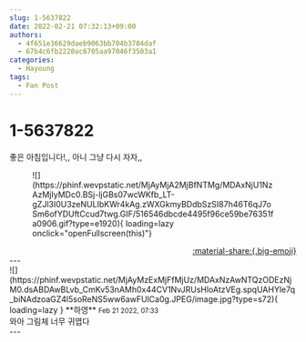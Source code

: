 ```yaml
---
slug: 1-5637822
date: 2022-02-21 07:32:13+09:00
authors:
  - 4f651e36629daeb9063bb704b3704daf
  - 67b4c6fb2220ac6705aa97046f3503a1
categories:
  - Hayoung
tags:
  - Fan Post
---
```


# 1-5637822

<div class="post-container" markdown="1">
<div class="content-container md-sidebar__scrollwrap" markdown="1">

좋은 아침입니다!,, 아니 그냥 다시 자자,,
<figure markdown="1">
![](https://phinf.wevpstatic.net/MjAyMjA2MjBfNTMg/MDAxNjU1NzAzMjIyMDc0.BSj-ljGBs07wcWKfb_LT-gZJl3I0U3zeNULIbKWr4kAg.zWXGkmyBDdbSzSI87h46T6qJ7oSm6ofYDUftCcud7twg.GIF/516546dbcde4495f96ce59be76351fa0906.gif?type=e1920){ loading=lazy onclick="openFullscreen(this)"}
</figure>


</div>
</div>

<div style="text-align: right;" markdown="1">
<a href="https://weverse.io/fromis9/fanpost/1-5637822" style="text-align: right;">:material-share:{.big-emoji}</a>
</div>
---

<div class="comments-container md-sidebar__scrollwrap" markdown="1">
<div class="comment" markdown="1">
<div class='id-container' markdown="1">
![](https://phinf.wevpstatic.net/MjAyMzExMjFfMjUz/MDAxNzAwNTQzODEzNjM0.dsABDAwBLvb_CmKv53nAMh0x44CV1NvJRUsHloAtzVEg.spqUAHYle7q_biNAdzoaGZ4l5soReNS5ww6awFUlCa0g.JPEG/image.jpg?type=s72){ loading=lazy }
**<span class="artist">하영</span>** <small>Feb 21 2022, 07:33</small><br>
</div>
<div class='comment-body' markdown="1">
와아 그림체 너무 귀엽다
</div>
</div>
</div>
---
